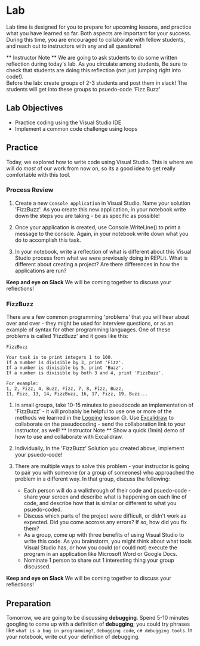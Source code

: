 # Lab
Lab time is designed for you to prepare for upcoming lessons, and practice what you have learned so far.  Both aspects are important for your success.  During this time, you are encouraged to collaborate with fellow students, and reach out to instructors with any and all questions!

** Instructor Note ** We are going to ask students to do some written reflection during today's lab. As you circulate among students, Be sure to check that students are doing this reflection (not just jumping right into code!).  
Before the lab: create groups of 2-3 students and post them in slack!  The students will get into these groups to psuedo-code 'Fizz Buzz'

## Lab Objectives
* Practice coding using the Visual Studio IDE
* Implement a common code challenge using loops

## Practice

Today, we explored how to write code using Visual Studio.  This is where we will do _most_ of our work from now on, so its a good idea to get really comfortable with this tool.

### Process Review

1. Create a new `Console Application` in Visual Studio. Name your solution 'FizzBuzz'.
As you create this new application, in your notebook write down the steps you are taking - be as specific as possible!

2. Once your application is created, use Console.WriteLine() to print a message to the console.
Again, in your notebook write down what you do to accomplish this task.

3. In your notebook, write a reflection of what is different about this Visual Studio process from what we were previously doing in REPLit.  What is different about creating a project?  Are there differences in how the applications are run?

**Keep and eye on Slack** We will be coming together to discuss your reflections!

### FizzBuzz

There are a few common programming 'problems' that you will hear about over and over - they might be used for interview questions, or as an example of syntax for other programming languages.  One of these problems is called 'FizzBuzz' and it goes like this:

```
FizzBuzz

Your task is to print integers 1 to 100.  
If a number is divisible by 3, print 'Fizz'.
If a number is divisible by 5, print 'Buzz'.
If a number is divisible by both 3 and 4, print 'FizzBuzz'.

For example:
1, 2, Fizz, 4, Buzz, Fizz, 7, 8, Fizz, Buzz, 
11, Fizz, 13, 14, FizzBuzz, 16, 17, Fizz, 19, Buzz...
```

1. In small groups, take 10-15 minutes to pseudocode an implementation of 'FizzBuzz' - it will probably be helpful to use one or more of the methods we learned in the [Looping](/lessons/mod1/Looping.md) lesson 😉.  Use [Excalidraw](https://excalidraw.com/) to collaborate on the pseudocoding - send the collaboration link to your instructor, as well!
** Instructor Note ** Show a quick (1min) demo of how to use and collaborate with Excalidraw.

<!-- I think we should be more explicit on WHERE/HOW we want students to pseudocode a solution. I wonder if there are some common collaborative whiteboarding tools we could use to have students practice this habit? Even if we go a more basic route, I think we could still be more clear like "Have one team member write your steps in a Slack message and be prepared to send to a thread when notified by an instructor." I think the more we can come back to pseudocoding/hold students accountable to do it, the more likely they will actually use it as a strategy to help them with problem solving -->

2. Individually, In the 'FizzBuzz' Solution you created above, implement your psuedo-code!

3. There are multiple ways to solve this problem - your instructor is going to pair you with someone (or a group of someones) who approached the problem in a different way.  In that group, discuss the following:
    * Each person will do a walkthrough of their code and psuedo-code - share your screen and describe what is happening on each line of code, and describe how that is similar or different to what you psuedo-coded.
    <!-- It might be good idea to have them share pseudocode first too?  -->
    * Discuss which parts of the project were difficult, or didn't work as expected.  Did you come accross any errors? If so, how did you fix them?
    * As a group, come up with three benefits of using Visual Studio to write this code.  As you brainstorm, you might think about what tools Visual Studio has, or how you could (or could not) execute the program in an application like Microsoft Word or Google Docs.
    * Nominate 1 person to share out 1 interesting thing your group discussed.


**Keep and eye on Slack** We will be coming together to discuss your reflections!

<!-- I am really excited to see how this lab works! I like how it blends some exploration with a new tool (VS) while reinforcing concepts from previous lesosns. I think the temptation will be to focus mostly on the implementation of FizzBuzz, but we need to ensure we maintain a strong focus on the learning goals of utilziing an IDE. -->

<!-- Speaking of learning goals, I wonder if students AND instructors would benefit from having 1-2 learning goals associated with each lab? I can imagine as we get into trickier content it may be difficult for students to know EXACTLY what the focus of the lab should be - do you want to take a stab at adding 1-2 learning goals for each lab moving forward? -->

## Preparation

Tomorrow, we are going to be discussing **debugging**.  Spend 5-10 minutes googling to come up with a definition of **debugging**; you could try phrases like `what is a bug in programming?`, `debugging code`, `c# debugging tools`.  In your notebook, write out your definition of debugging.